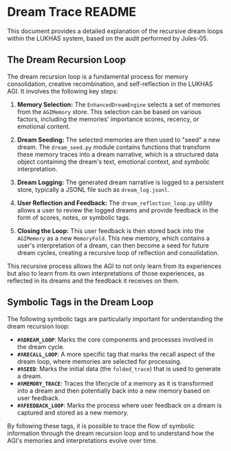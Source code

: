 # Dream Trace README

This document provides a detailed explanation of the recursive dream loops within the LUKHAS system, based on the audit performed by Jules-05.

## The Dream Recursion Loop

The dream recursion loop is a fundamental process for memory consolidation, creative recombination, and self-reflection in the LUKHAS AGI. It involves the following key steps:

1.  **Memory Selection:** The `EnhancedDreamEngine` selects a set of memories from the `AGIMemory` store. This selection can be based on various factors, including the memories' importance scores, recency, or emotional content.

2.  **Dream Seeding:** The selected memories are then used to "seed" a new dream. The `dream_seed.py` module contains functions that transform these memory traces into a dream narrative, which is a structured data object containing the dream's text, emotional context, and symbolic interpretation.

3.  **Dream Logging:** The generated dream narrative is logged to a persistent store, typically a JSONL file such as `dream_log.jsonl`.

4.  **User Reflection and Feedback:** The `dream_reflection_loop.py` utility allows a user to review the logged dreams and provide feedback in the form of scores, notes, or symbolic tags.

5.  **Closing the Loop:** This user feedback is then stored back into the `AGIMemory` as a new `MemoryFold`. This new memory, which contains a user's interpretation of a dream, can then become a seed for future dream cycles, creating a recursive loop of reflection and consolidation.

This recursive process allows the AGI to not only learn from its experiences but also to learn from its own interpretations of those experiences, as reflected in its dreams and the feedback it receives on them.

## Symbolic Tags in the Dream Loop

The following symbolic tags are particularly important for understanding the dream recursion loop:

*   **`#ΛDREAM_LOOP`**: Marks the core components and processes involved in the dream cycle.
*   **`#ΛRECALL_LOOP`**: A more specific tag that marks the recall aspect of the dream loop, where memories are selected for processing.
*   **`#ΛSEED`**: Marks the initial data (the `folded_trace`) that is used to generate a dream.
*   **`#ΛMEMORY_TRACE`**: Traces the lifecycle of a memory as it is transformed into a dream and then potentially back into a new memory based on user feedback.
*   **`#ΛFEEDBACK_LOOP`**: Marks the process where user feedback on a dream is captured and stored as a new memory.

By following these tags, it is possible to trace the flow of symbolic information through the dream recursion loop and to understand how the AGI's memories and interpretations evolve over time.
